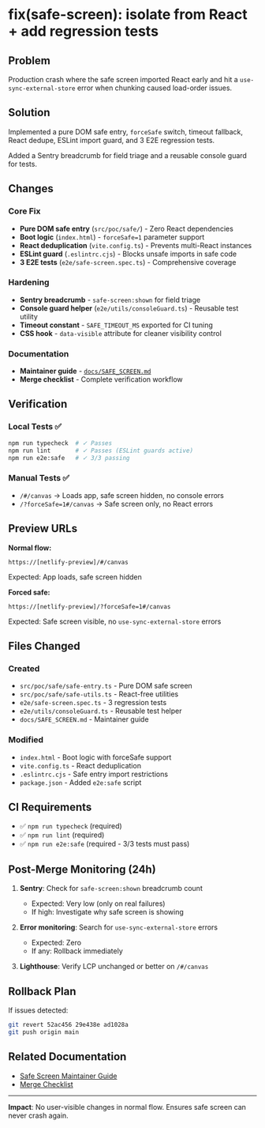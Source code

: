 # fix(safe-screen): isolate from React + add regression tests

## Problem
Production crash where the safe screen imported React early and hit a `use-sync-external-store` error when chunking caused load-order issues.

## Solution
Implemented a pure DOM safe entry, `forceSafe` switch, timeout fallback, React dedupe, ESLint import guard, and 3 E2E regression tests.

Added a Sentry breadcrumb for field triage and a reusable console guard for tests.

## Changes

### Core Fix
- **Pure DOM safe entry** (`src/poc/safe/`) - Zero React dependencies
- **Boot logic** (`index.html`) - `forceSafe=1` parameter support
- **React deduplication** (`vite.config.ts`) - Prevents multi-React instances
- **ESLint guard** (`.eslintrc.cjs`) - Blocks unsafe imports in safe code
- **3 E2E tests** (`e2e/safe-screen.spec.ts`) - Comprehensive coverage

### Hardening
- **Sentry breadcrumb** - `safe-screen:shown` for field triage
- **Console guard helper** (`e2e/utils/consoleGuard.ts`) - Reusable test utility
- **Timeout constant** - `SAFE_TIMEOUT_MS` exported for CI tuning
- **CSS hook** - `data-visible` attribute for cleaner visibility control

### Documentation
- **Maintainer guide** - [`docs/SAFE_SCREEN.md`](docs/SAFE_SCREEN.md)
- **Merge checklist** - Complete verification workflow

## Verification

### Local Tests ✅
```bash
npm run typecheck  # ✓ Passes
npm run lint       # ✓ Passes (ESLint guards active)
npm run e2e:safe   # ✓ 3/3 passing
```

### Manual Tests ✅
- `/#/canvas` → Loads app, safe screen hidden, no console errors
- `/?forceSafe=1#/canvas` → Safe screen only, no React errors

## Preview URLs

**Normal flow:**
```
https://[netlify-preview]/#/canvas
```
Expected: App loads, safe screen hidden

**Forced safe:**
```
https://[netlify-preview]/?forceSafe=1#/canvas
```
Expected: Safe screen visible, no `use-sync-external-store` errors

## Files Changed

### Created
- `src/poc/safe/safe-entry.ts` - Pure DOM safe screen
- `src/poc/safe/safe-utils.ts` - React-free utilities
- `e2e/safe-screen.spec.ts` - 3 regression tests
- `e2e/utils/consoleGuard.ts` - Reusable test helper
- `docs/SAFE_SCREEN.md` - Maintainer guide

### Modified
- `index.html` - Boot logic with forceSafe support
- `vite.config.ts` - React deduplication
- `.eslintrc.cjs` - Safe entry import restrictions
- `package.json` - Added `e2e:safe` script

## CI Requirements

- ✅ `npm run typecheck` (required)
- ✅ `npm run lint` (required)
- ✅ `npm run e2e:safe` (required - 3/3 tests must pass)

## Post-Merge Monitoring (24h)

1. **Sentry**: Check for `safe-screen:shown` breadcrumb count
   - Expected: Very low (only on real failures)
   - If high: Investigate why safe screen is showing

2. **Error monitoring**: Search for `use-sync-external-store` errors
   - Expected: Zero
   - If any: Rollback immediately

3. **Lighthouse**: Verify LCP unchanged or better on `/#/canvas`

## Rollback Plan

If issues detected:
```bash
git revert 52ac456 29e438e ad1028a
git push origin main
```

## Related Documentation

- [Safe Screen Maintainer Guide](docs/SAFE_SCREEN.md)
- [Merge Checklist](MERGE_CHECKLIST.md)

---

**Impact**: No user-visible changes in normal flow. Ensures safe screen can never crash again.
